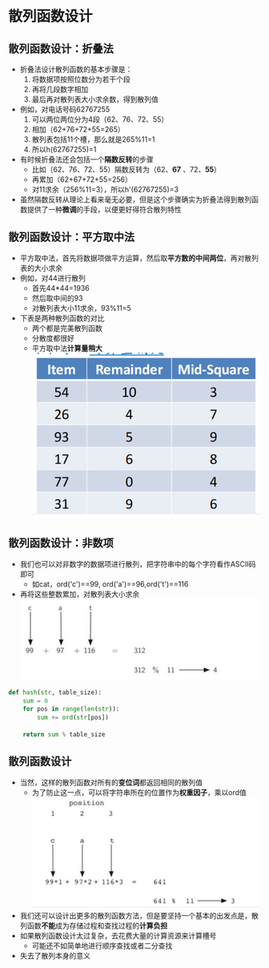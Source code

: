 # 散列函数设计
## 散列函数设计：折叠法
+ 折叠法设计散列函数的基本步骤是：
  1. 将数据项按照位数分为若干个段
  2. 再将几段数字相加
  3. 最后再对散列表大小求余数，得到散列值
+ 例如，对电话号码62767255
  1. 可以两位两位分为4段（62、76、72、55）
  2. 相加（62+76+72+55=265）
  3. 散列表包括11个槽，那么就是265%11=1
  4. 所以h(62767255)=1
+ 有时候折叠法还会包括一个**隔数反转**的步骤
  + 比如（62、76、72、55）隔数反转为（62、**67** 、72、**55**）
  + 再累加（62+67+72+55=256）
  + 对11求余（256%11=3），所以h'(62767255)=3
+ 虽然隔数反转从理论上看来毫无必要，但是这个步骤确实为折叠法得到散列函数提供了一种**微调**的手段，以便更好得符合散列特性
## 散列函数设计：平方取中法
+ 平方取中法，首先将数据项做平方运算，然后取**平方数的中间两位**，再对散列表的大小求余
+ 例如，对44进行散列
  + 首先44*44=1936
  + 然后取中间的93
  + 对散列表大小11求余，93%11=5
+ 下表是两种散列函数的对比
  + 两个都是完美散列函数
  + 分散度都很好
  + 平方取中法**计算量稍大**
![img.png](img.png)
## 散列函数设计：非数项
+ 我们也可以对非数字的数据项进行散列，把字符串中的每个字符看作ASCII码即可
  + 如cat，ord('c')==99, ord('a')==96,ord('t')==116
+ 再将这些整数累加，对散列表大小求余
![img_1.png](img_1.png)
```python
def hash(str, table_size):
    sum = 0
    for pos in range(len(str)):
        sum += ord(str[pos])

    return sum % table_size
```
## 散列函数设计
+ 当然，这样的散列函数对所有的**变位词**都返回相同的散列值
  + 为了防止这一点，可以将字符串所在的位置作为**权重因子**，乘以ord值
![img_2.png](img_2.png)
+ 我们还可以设计出更多的散列函数方法，但是要坚持一个基本的出发点是，散列函数**不能**成为存储过程和查找过程的**计算负担**
+ 如果散列函数设计太过复杂，去花费大量的计算资源来计算槽号
  + 可能还不如简单地进行顺序查找或者二分查找
+ 失去了散列本身的意义